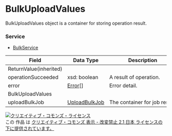 # BulkUploadValues
BulkUploadValues object is a container for storing operation result.
### Service
+ [BulkService](../services/BulkService.md)

| Field | Data Type | Description | 
|---|---|---|
| ReturnValue(inherited)|||
| operationSucceeded| xsd: boolean| A result of operation. |
| error| <a href="./Error.md%0D%0A">Error</a>[]| Error detail. |
| BulkUploadValues|||
| uploadBulkJob| <a href="./UploadBulkJob.md%0D%0A">UploadBulkJob</a>| The container for job result. |
<a rel="license" href="http://creativecommons.org/licenses/by-nd/2.1/jp/"><img alt="クリエイティブ・コモンズ・ライセンス" style="border-width:0" src="https://i.creativecommons.org/l/by-nd/2.1/jp/88x31.png" /></a><br />この 作品 は <a rel="license" href="http://creativecommons.org/licenses/by-nd/2.1/jp/">クリエイティブ・コモンズ 表示 - 改変禁止 2.1 日本 ライセンスの下に提供されています。</a>
